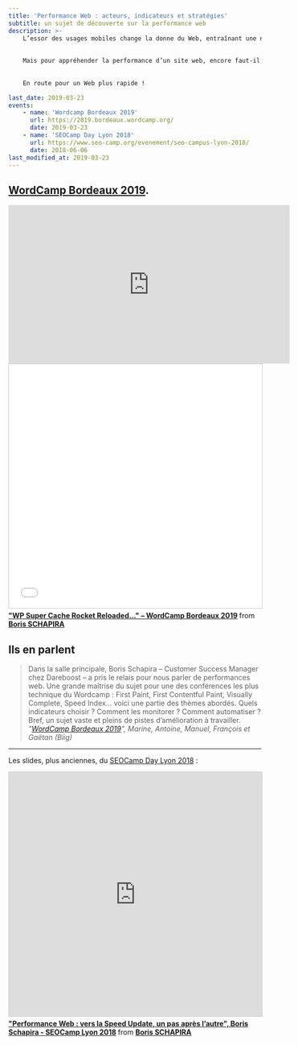 ```yaml
---
title: 'Performance Web : acteurs, indicateurs et stratégies'
subtitle: un sujet de découverte sur la performance web
description: >-
    L’essor des usages mobiles change la donne du Web, entraînant une nouvel intérêt pour l’optimisation de l’expérience utilisateur, à commencer par la Performance Web. Google multiplie les expérimentations sur ce sujet-clé pour l’entreprise, au risque de souffler un vent de panique sur le marché.
    
    
    Mais pour appréhender la performance d’un site web, encore faut-il savoir quels indicateurs collecter, comment les interpréter et surtout comment les améliorer. Nous verrons également ensemble comment cette petite révolution va nécessiter, comme dans le reste de l’activité web et SEO, de l’agilité, de  la veille, et une vraie volonté d’expérimentation.
    
    
    En route pour un Web plus rapide !

last_date: 2019-03-23
events:
    - name: 'Wordcamp Bordeaux 2019'
      url: https://2019.bordeaux.wordcamp.org/
      date: 2019-03-23
    - name: 'SEOCamp Day Lyon 2018'
      url: https://www.seo-camp.org/evenement/seo-campus-lyon-2018/
      date: 2018-06-06
last_modified_at: 2019-03-23
---
```


## [WordCamp Bordeaux 2019](https://2019.bordeaux.wordcamp.org/session/wp-super-cache-rocket-reloaded-ou-comment-suivre-et-ameliorer-la-performance-web-de-son-site-wordpress-sans-sarracher-les-cheveux/).

<div class="videoWrapper">
  <iframe title="Player for Boris Schapira: WP Super Cache Rocket Reloaded" loading="lazy" width="560" height="315" src="https://videopress.com/embed/a82odk3e" frameborder="0" allowfullscreen></iframe>
  <script src="https://videopress.com/videopress-iframe.js"></script>
</div>

<div class="videoWrapper">
  <iframe loading="lazy" title="Slideshow" src="//www.slideshare.net/slideshow/embed_code/key/dU3lAFAz34HFaI" width="595" height="485" frameborder="0" marginwidth="0" marginheight="0" scrolling="no" style="border:1px solid #CCC; border-width:1px; margin-bottom:5px; max-width: 100%;" allowfullscreen></iframe><div style="margin-bottom:5px"> <strong> <a href="//www.slideshare.net/bschapira/wp-super-cache-rocket-reloaded-wordcamp-bordeaux-2019-137821377" title="&quot;WP Super Cache Rocket Reloaded…&quot; – WordCamp Bordeaux 2019" target="_blank">&quot;WP Super Cache Rocket Reloaded…&quot; – WordCamp Bordeaux 2019</a> </strong> from <strong><a href="https://www.slideshare.net/bschapira" target="_blank">Boris SCHAPIRA</a></strong></div>
</div>

## Ils en parlent

> Dans la salle principale, Boris Schapira – Customer Success Manager chez Dareboost – a pris le relais pour nous parler de performances web. Une grande maîtrise du sujet pour une des conférences les plus technique du Wordcamp : First Paint, First Contentful Paint, Visually Complete, Speed Index… voici une partie des thèmes abordés. Quels indicateurs choisir ? Comment les monitorer ? Comment automatiser ? Bref, un sujet vaste et pleins de pistes d’amélioration à travailler. <cite>"[WordCamp Bordeaux 2019](https://www.biig.fr/nous-sommes-inventifs/biigbox/wordcamp-bordeaux-2019)", Marine, Antoine, Manuel, François et Gaëtan (Biig)</cite>

---

Les slides, plus anciennes, du [SEOCamp Day Lyon 2018](https://www.seo-camp.org/evenement/seo-campus-lyon-2018/) :

<div class="videoWrapper">
  <iframe loading="lazy" title="Slideshow Performance Web" src="https://www.slideshare.net/slideshow/embed_code/key/uDzgZ1BUv9htEh" width="595" height="485" frameborder="0" marginwidth="0" marginheight="0" scrolling="no" style="border:1px solid #CCC; border-width:1px; margin-bottom:5px; max-width: 100%;" allowfullscreen> </iframe> <div style="margin-bottom:5px"> <strong> <a href="//www.slideshare.net/bschapira/performance-web-vers-la-speed-update-un-pas-aprs-lautre-boris-schapira-seocamp-lyon-2018" title="&quot;Performance Web : vers la Speed Update, un pas après l’autre&quot;, Boris Schapira - SEOCamp Lyon 2018" target="_blank">&quot;Performance Web : vers la Speed Update, un pas après l’autre&quot;, Boris Schapira - SEOCamp Lyon 2018</a> </strong> from <strong><a href="https://www.slideshare.net/bschapira" target="_blank">Boris SCHAPIRA</a></strong> </div>
</div>
